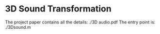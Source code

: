 # 3D Sound Transformation

The project paper contains all the details: ./3D audio.pdf
The entry point is: ./3Dsound.m
